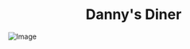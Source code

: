 <h1 align="center">Danny's Diner</h1>
<img scr= 'https://www.google.com/url?sa=i&url=https%3A%2F%2F8weeksqlchallenge.com%2F&psig=AOvVaw12QWkFmqvs9NZ6WZr9icob&ust=1702150991270000&source=images&cd=vfe&opi=89978449&ved=0CBIQjRxqFwoTCODmwdzMgIMDFQAAAAAdAAAAABAD' alt = 'Image'>
